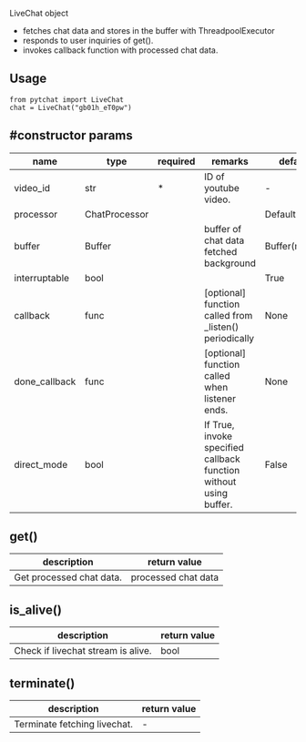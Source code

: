 LiveChat object 
+ fetches chat data and stores in the buffer with ThreadpoolExecutor
+ responds to user inquiries of get().
+ invokes callback function with processed chat data.

## Usage
```
from pytchat import LiveChat
chat = LiveChat("gb01h_eT0pw")
```
## #constructor params

name|type|required|remarks|default value
---|---|---|---|---
video_id|str|*|ID of youtube video.|-
processor|ChatProcessor|||DefaultProcessor
buffer|Buffer||buffer of chat data fetched background|Buffer(maxsize=20)
interruptable|bool|||True
callback|func||[optional] function called from _listen()  periodically|None
done_callback|func||[optional] function called when listener ends.|None
direct_mode|bool| |If True, invoke specified callback function without using buffer.|False

## get()
description|return value
---|---
Get processed chat data.|processed chat data

## is_alive()
description|return value
---|---
Check if livechat stream is alive.|bool

## terminate()
description|return value
---|---
Terminate fetching livechat.|-

